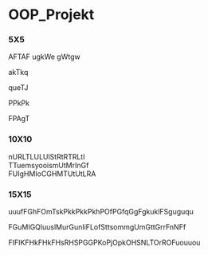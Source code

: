 # OOP_Projekt



### 5X5

AFTAF
ugkWe
gWtgw

akTkq

queTJ 

PPkPk

FPAgT

### 10X10

nURLTLULUlStRtRTRLtI  
TTuemsyooismUtMrInGf  
FUIgHMIoCGHMTUtUtLRA

### 15X15

uuufFGhFOmTskPkkPkkPkhPOfPGfqGgFgkuklFSguguqu

FGuMIGQluuslMurGunIiFLofSttsommgUmGttGrrFnNFf

FIFIKFHkFHkFHsRHSPGGPKoPjOpkOHSNLTOrROFuouuou
